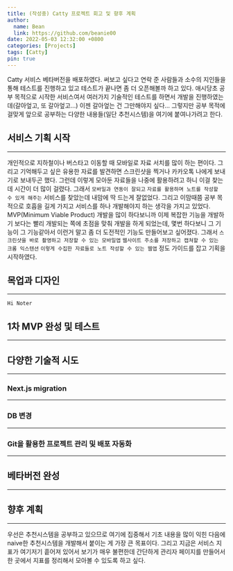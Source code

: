 ```yaml
---
title: (작성중) Catty 프로젝트 회고 및 향후 계획
author:
  name: Bean
  link: https://github.com/beanie00
date: 2022-05-03 12:32:00 +0800
categories: [Projects]
tags: [Catty]
pin: true
---
```


Catty 서비스 베타버전을 배포하였다. 써보고 싶다고 연락 준 사람들과 소수의 지인들을 통해 테스트를 진행하고 있고 테스트가 끝나면 좀 더 오픈해볼까 하고 있다. 애시당초 공부 목적으로 시작한 서비스여서 여러가지 기술적인 테스트를 하면서 개발을 진행하였는데(갈아엎고, 또 갈아엎고...) 이젠 갈아엎는 건 그만해야지 싶다... 그렇지만 공부 목적에 걸맞게 앞으로 공부하는 다양한 내용들(일단 추천시스템)을 여기에 붙여나가려고 한다.

## 서비스 기획 시작
---
개인적으로 지하철이나 버스타고 이동할 때 모바일로 자료 서치를 많이 하는 편이다. 그리고 기억해두고 싶은 유용한 자료를 발견하면 스크린샷을 찍거나 카카오톡 나에게 보내기로 보내두곤 했다. 그런데 이렇게 모아둔 자료들을 나중에 활용하려고 하니 이걸 찾는 데 시간이 더 많이 걸렸다. 그래서 `모바일과 연동이 잘되고` `자료를 활용하며 노트를 작성할 수 있게 해주는` 서비스를 찾았는데 내맘에 딱 드는게 잘없었다. 그리고 이맘때쯤 공부 목적으로 호흡을 길게 가지고 서비스를 하나 개발해야지 하는 생각을 가지고 있었다. MVP(Minimum Viable Product) 개발을 많이 하다보니까 이제 복잡한 기능을 개발하기 보다는 빨리 개발되는 쪽에 초점을 맞춰 개발을 하게 되었는데, 몇번 하다보니 그 기능이 그 기능같아서 이런거 말고 좀 더 도전적인 기능도 만들어보고 싶어졌다. 그래서 `스크린샷을 바로 촬영하고 저장할 수 있는 모바일앱` `웹사이트 주소를 저장하고 캡쳐할 수 있는 크롬 익스텐션` `이렇게 수집한 자료들로 노트 작성할 수 있는 웹앱` 정도 가이드를 잡고 기획을 시작하였다.

## 목업과 디자인
---
`Hi Noter`

## 1차 MVP 완성 및 테스트
---

## 다양한 기술적 시도
---

### Next.js migration
---

### DB 변경
---

### Git을 활용한 프로젝트 관리 및 배포 자동화
---

## 베타버전 완성
---

## 향후 계획
---

우선은 추천시스템을 공부하고 있으므로 여기에 집중해서 기초 내용을 많이 익힌 다음에 naive한 추천시스템을 개발해서 붙이는 게 가장 큰 목표이다.
그리고 지금은 서비스 지표가 여기저기 흩어져 있어서 보기가 매우 불편한데 간단하게 관리자 페이지를 만들어서 한 곳에서 지표를 정리해서 모아볼 수 있도록 하고 싶다.
